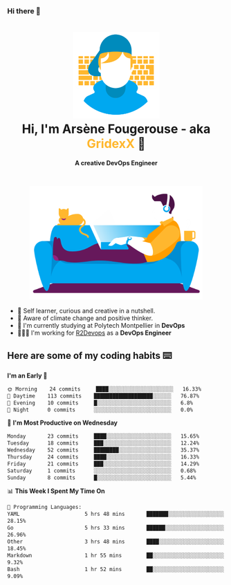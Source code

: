 ### Hi there 👋

<!--
**GridexX/gridexx** is a ✨ _special_ ✨ repository because its `README.md` (this file) appears on your GitHub profile.

Here are some ideas to get you started:

- 🔭 I’m currently working on ...
- 🌱 I’m currently learning ...
- 👯 I’m looking to collaborate on ...
- 🤔 I’m looking for help with ...
- 💬 Ask me about ...
- 📫 How to reach me: ...
- 😄 Pronouns: ...
- ⚡ Fun fact: ...
-->


<!-- Header -->
<h1 align="center">
  <img src="./images/user_profile.png" width="200">
  <br>
  Hi, I'm Arsène Fougerouse - aka <span style="color:#ffb72e">GridexX</span> 👋
</h1>


<p align="center">
  <b>A creative DevOps Engineer </b>
</p>
<br/>
<p align="center">
  <img src="./images/man_couch.png" width="400">
</p>

- 🎨 Self learner, curious and creative in a nutshell. 
- 🌱 Aware of climate change and positive thinker.
- 📕 I'm currently studying at Polytech Montpellier in **DevOps**
- 👨🏻‍💻 I'm working for [R2Devops](https://r2devops.io) as a **DevOps Engineer**


## Here are some of my coding habits ⌨️

<!-- Add a section about tech and Ops stack
  Like this one : https://github.com/Xanthus58#-tech-stack
-->
<!--START_SECTION:waka-->
**I'm an Early 🐤** 

```text
🌞 Morning    24 commits     ████░░░░░░░░░░░░░░░░░░░░░   16.33% 
🌆 Daytime    113 commits    ███████████████████░░░░░░   76.87% 
🌃 Evening    10 commits     █░░░░░░░░░░░░░░░░░░░░░░░░   6.8% 
🌙 Night      0 commits      ░░░░░░░░░░░░░░░░░░░░░░░░░   0.0%

```
📅 **I'm Most Productive on Wednesday** 

```text
Monday       23 commits     ████░░░░░░░░░░░░░░░░░░░░░   15.65% 
Tuesday      18 commits     ███░░░░░░░░░░░░░░░░░░░░░░   12.24% 
Wednesday    52 commits     ████████░░░░░░░░░░░░░░░░░   35.37% 
Thursday     24 commits     ████░░░░░░░░░░░░░░░░░░░░░   16.33% 
Friday       21 commits     ███░░░░░░░░░░░░░░░░░░░░░░   14.29% 
Saturday     1 commits      ░░░░░░░░░░░░░░░░░░░░░░░░░   0.68% 
Sunday       8 commits      █░░░░░░░░░░░░░░░░░░░░░░░░   5.44%

```


📊 **This Week I Spent My Time On** 

```text
💬 Programming Languages: 
YAML                     5 hrs 48 mins       ███████░░░░░░░░░░░░░░░░░░   28.15% 
Go                       5 hrs 33 mins       ██████░░░░░░░░░░░░░░░░░░░   26.96% 
Other                    3 hrs 48 mins       ████░░░░░░░░░░░░░░░░░░░░░   18.45% 
Markdown                 1 hr 55 mins        ██░░░░░░░░░░░░░░░░░░░░░░░   9.32% 
Bash                     1 hr 52 mins        ██░░░░░░░░░░░░░░░░░░░░░░░   9.09%

```


<!--END_SECTION:waka-->
